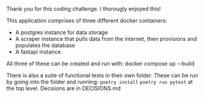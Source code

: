 Thank you for this coding challenge. I thorougly enjoyed this!

This application comprises of three different docker containers:
- A postgres instance for data storage
- A scraper instance that pulls data from the internet, then provisions and populates the database
- A fastapi instance

All three of these can be created and run with:
docker compose up --build

There is also a suite of functional tests in their own folder. These can be run by going into the folder and running:
        `poetry install`
        `poetry run pytest`
    at the top level. 
Decisions are in DECISIONS.md
